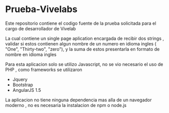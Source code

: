 # Prueba-Vivelabs
Este repositorio contiene el codigo fuente de la prueba solicitada para el cargo de desarrollador de Vivelab

La cual contiene un single page aplication encargada de recibir dos strings , validar si estos contienen algun nombre de un numero en idioma ingles ( "One", "Thirty-two", "zero"), y la suma de estos presentarla en formato de nombre en idioma ingles

Para esta aplicacion solo se utilizo Javascript, no se vio necesario el uso de PHP , como frameworks se utilizaron

- Jquery
- Bootstrap
- AngularJS 1.5

La aplicacion no tiene ninguna dependencia mas alla de un navegador moderno , no es necesaria la instalacion de npm o node.js
